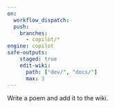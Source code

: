 ```yaml
---
on: 
  workflow_dispatch:
  push:
    branches:
      - copilot/*
engine: copilot
safe-outputs:
    staged: true
    edit-wiki:
      path: ["dev/", "docs/"]
      max: 3
---
```

Write a poem and add it to the wiki.